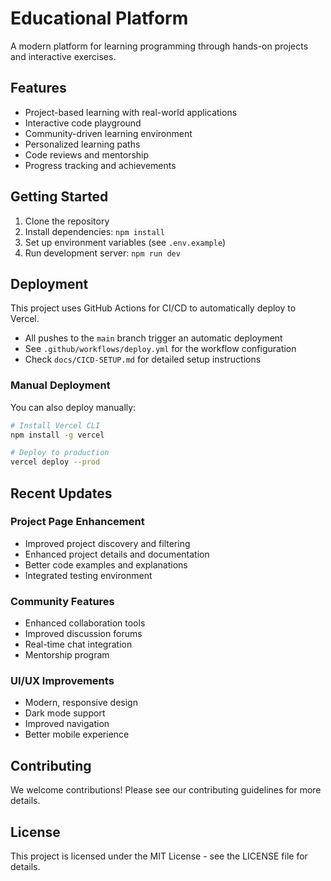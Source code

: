 # Educational Platform

A modern platform for learning programming through hands-on projects and interactive exercises.

## Features

- Project-based learning with real-world applications
- Interactive code playground
- Community-driven learning environment
- Personalized learning paths
- Code reviews and mentorship
- Progress tracking and achievements

## Getting Started

1. Clone the repository
2. Install dependencies: `npm install`
3. Set up environment variables (see `.env.example`)
4. Run development server: `npm run dev`

## Deployment

This project uses GitHub Actions for CI/CD to automatically deploy to Vercel.

- All pushes to the `main` branch trigger an automatic deployment
- See `.github/workflows/deploy.yml` for the workflow configuration
- Check `docs/CICD-SETUP.md` for detailed setup instructions

### Manual Deployment

You can also deploy manually:

```bash
# Install Vercel CLI
npm install -g vercel

# Deploy to production
vercel deploy --prod
```

## Recent Updates

### Project Page Enhancement
- Improved project discovery and filtering
- Enhanced project details and documentation
- Better code examples and explanations
- Integrated testing environment

### Community Features
- Enhanced collaboration tools
- Improved discussion forums
- Real-time chat integration
- Mentorship program

### UI/UX Improvements
- Modern, responsive design
- Dark mode support
- Improved navigation
- Better mobile experience

## Contributing

We welcome contributions! Please see our contributing guidelines for more details.

## License

This project is licensed under the MIT License - see the LICENSE file for details.
